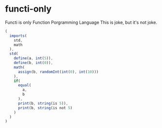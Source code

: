 # functi-only
Functi is only Function Porgramming Language
This is joke, but it's not joke.

```javascript
(
  imports(
    std,
    math
  ),
  std(
    define(a, int(5)),
    define(b, int(0)),
    math(
      assign(b, randomInt(int(0), int(10)))
    ),
    if(
      equal(
        a,
        b
      ),
      print(b, string(is 5)),
      print(b, string(is not 5)
    )
  )
)
```
